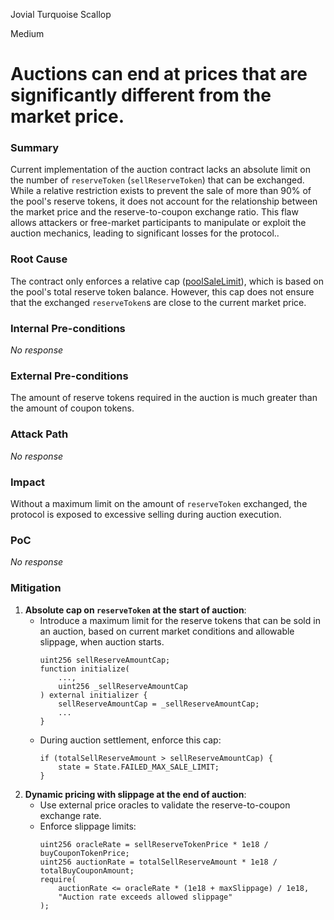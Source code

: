 Jovial Turquoise Scallop

Medium

# Auctions can end at prices that are significantly different from the market price.

### Summary

Current implementation of the auction contract lacks an absolute limit on the number of `reserveToken` (`sellReserveToken`) that can be exchanged. While a relative restriction exists to prevent the sale of more than 90% of the pool's reserve tokens, it does not account for the relationship between the market price and the reserve-to-coupon exchange ratio. 
This flaw allows attackers or free-market participants to manipulate or exploit the auction mechanics, leading to significant losses for the protocol..

### Root Cause

The contract only enforces a relative cap ([poolSaleLimit](https://github.com/sherlock-audit/2024-12-plaza-finance/blob/main/plaza-evm/src/Auction.sol#L341)), which is based on the pool's total reserve token balance. However, this cap does not ensure that the exchanged `reserveToken`s are close to the current market price.

### Internal Pre-conditions

_No response_

### External Pre-conditions

The amount of reserve tokens required in the auction is much greater than the amount of coupon tokens.

### Attack Path

_No response_

### Impact

Without a maximum limit on the amount of `reserveToken` exchanged, the protocol is exposed to excessive selling during auction execution.

### PoC

_No response_

### Mitigation

1. **Absolute cap on `reserveToken` at the start of auction**:
   - Introduce a maximum limit for the reserve tokens that can be sold in an auction, based on current market conditions and allowable slippage, when auction starts.  
     ```solidity
     uint256 sellReserveAmountCap;
     function initialize(
         ...,
         uint256 _sellReserveAmountCap
     ) external initializer {
         sellReserveAmountCap = _sellReserveAmountCap;
         ...
     }
     ```
   - During auction settlement, enforce this cap:
     ```solidity
     if (totalSellReserveAmount > sellReserveAmountCap) {
         state = State.FAILED_MAX_SALE_LIMIT;
     }
     ```
2. **Dynamic pricing with slippage at the end of auction**:
   - Use external price oracles to validate the reserve-to-coupon exchange rate.
   - Enforce slippage limits:
     ```solidity
     uint256 oracleRate = sellReserveTokenPrice * 1e18 / buyCouponTokenPrice;
     uint256 auctionRate = totalSellReserveAmount * 1e18 / totalBuyCouponAmount;
     require(
         auctionRate <= oracleRate * (1e18 + maxSlippage) / 1e18,
         "Auction rate exceeds allowed slippage"
     );
     ```